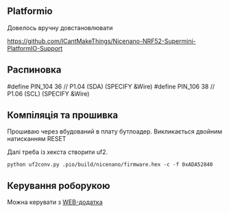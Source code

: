 
## Platformio

Довелось вручну довстановлювати

https://github.com/ICantMakeThings/Nicenano-NRF52-Supermini-PlatformIO-Support




## Распиновка

#define PIN_104  36  // P1.04 (SDA) (SPECIFY &Wire)
#define PIN_106  38  // P1.06 (SCL) (SPECIFY &Wire)



## Компіляція та прошивка

Прошиваю через вбудований в плату бутлоадер. Викликається двойним натисканням RESET

Далі треба із хекста створити uf2.

```
python uf2conv.py .pio/build/nicenano/firmware.hex -c -f 0xADA52840
```


## Керування роборукою

Можна керувати з [WEB-додатка](https://baden.github.io/roboarm-nrf-ble/)

